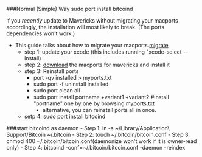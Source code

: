 ###Normal (Simple) Way
sudo port install bitcoind 

if you *recently* update to Mavericks without migrating your macports accordingly, the installation will most likely to break. (The ports dependencies won't work.) 
- This guide talks about how to migrate your macports.[migrate](https://trac.macports.org/wiki/Migration)
	- step 1: update your xcode (this includes running "xcode-select --install)
	- step 2: [download](https://distfiles.macports.org/MacPorts/MacPorts-2.2.1-10.9-Mavericks.pkg) the macports for mavericks and install it
	- step 3: Reinstall ports
		- port -qv installed > myports.txt
		- sudo port -f uninstall installed
		- sudo port clean all 
		- sudo port install portname +variant1 +variant2 #Install "portname" one by one by browsing myports.txt
			- alternative, you can reinstall ports all in once.
	- setp 4: sudo port install bitcoind 
	
###start bitcoind as daemon 
	- Step 1: ln -s ~/Library/Application\ Support/Bitcoin ~/.bitcoin
	- Step 2: touch ~/.bitcoin/bitcoin.conf
	- Step 3: chmod 400 ~/.bitcoin/bitcoin.conf(daemonize won't work if it is owner-read only)
	- Step 4: bitcoind -conf=~/.bitcoin/bitcoin.conf -daemon -reindex
 
